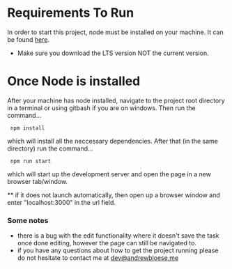 # Requirements To Run
In order to start this project, node must be installed on your machine. It can be found [here](https://nodejs.org/en/).
 * Make sure you download the LTS version NOT the current version. 

# Once Node is installed 
After your machine has node installed, navigate to the project root directory in a terminal or using gitbash if you are on windows. Then run the command... 

```
 npm install
```

which will install all the neccessary dependencies. After that (in the same directory) run the command... 

```
 npm run start
```

which will start up the development server and open the page in a new browser tab/window. 

** if it does not launch automatically, then open up a browser window and enter "localhost:3000" in the url field. 

### Some notes

* there is a bug with the edit functionality where it doesn't save the task once done editing, however the page can still be navigated to. 
* if you have any questions about how to get the project running please do not hesitate to contact me at dev@andrewbloese.me

